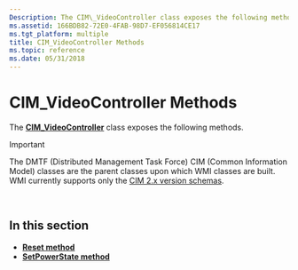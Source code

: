 ```yaml
---
Description: The CIM\_VideoController class exposes the following methods.
ms.assetid: 166BDB82-72E0-4FAB-98D7-EF056814CE17
ms.tgt_platform: multiple
title: CIM_VideoController Methods
ms.topic: reference
ms.date: 05/31/2018
---
```


# CIM\_VideoController Methods

The [**CIM\_VideoController**](cim-videocontroller.md) class exposes the following methods.

> [!IMPORTANT]
> The DMTF (Distributed Management Task Force) CIM (Common Information Model) classes are the parent classes upon which WMI classes are built. WMI currently supports only the [CIM 2.x version schemas](https://dmtf.org/standards/cim/schemas).

 

## In this section

-   [**Reset method**](reset-method-in-class-cim-videocontroller.md)
-   [**SetPowerState method**](setpowerstate-method-in-class-cim-videocontroller.md)

 

 



